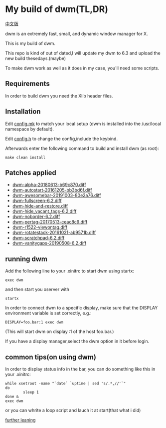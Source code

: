 My build of dwm(TL,DR)
============================
[中文版](./README_cn.md)

dwm is an extremely fast, small, and dynamic window manager for X.

This is my build of dwm.

This repo is kind of out of dated,I will update my dwm to 6.3 and upload the new build thesedays.(maybe)

To make dwm work as well as it does in my case, you'll need some scripts.

Requirements
------------
In order to build dwm you need the Xlib header files.


Installation
------------
Edit [config.mk](./config.mk) to match your local setup (dwm is installed into the /usr/local namespace by default).

Edit [config.h](./config.h) to change the config,include the keybind.

Afterwards enter the following command to build and install dwm (as root):
```
make clean install
```
Patches applied
---------------
- [dwm-alpha-20180613-b69c870.diff](https://dwm.suckless.org/patches/alpha/)
- [dwm-autostart-20161205-bb3bd6f.diff](https://dwm.suckless.org/patches/autostart/)
- [dwm-awesomebar-20191003-80e2a76.diff](https://dwm.suckless.org/patches/awesomebar/)
- [dwm-fullscreen-6.2.diff](https://dwm.suckless.org/patches/fullscreen/)
- [dwm-hide-and-restore.diff](https://github.com/theniceboy/dwm-hide-and-restore-win.diff)
- [dwm-hide_vacant_tags-6.2.diff](https://dwm.suckless.org/patches/hide_vacant_tags/)
- [dwm-noborder-6.2.diff](https://dwm.suckless.org/patches/noborder/)
- [dwm-pertag-20170513-ceac8c9.diff](https://dwm.suckless.org/patches/pertag/)
- [dwm-r1522-viewontag.diff](https://dwm.suckless.org/patches/viewontag/)
- [dwm-rotatestack-20161021-ab9571b.diff](https://dwm.suckless.org/patches/rotatestack/)
- [dwm-scratchpad-6.2.diff](https://dwm.suckless.org/patches/scratchpad/)
- [dwm-vanitygaps-20190508-6.2.diff](https://dwm.suckless.org/patches/vanitygaps/)

running dwm
---
Add the following line to your .xinitrc to start dwm using startx:

    exec dwm

and then start you xserver with

    startx


In order to connect dwm to a specific display, make sure that
the DISPLAY environment variable is set correctly, e.g.:

    DISPLAY=foo.bar:1 exec dwm

(This will start dwm on display :1 of the host foo.bar.)

If you have a display manager,select the dwm option in it before login.

common tips(on using dwm)
---
In order to display status info in the bar, you can do something like this in your .xinitrc:
```
while xsetroot -name "`date` `uptime | sed 's/.*,//'`"
do
        sleep 1
done &
exec dwm
```
or you can whrite a loop script and lauch it at start(that what i did)

[further leaning](https://wiki.archlinux.org/title/Dwm#Statusbar_configuration)
